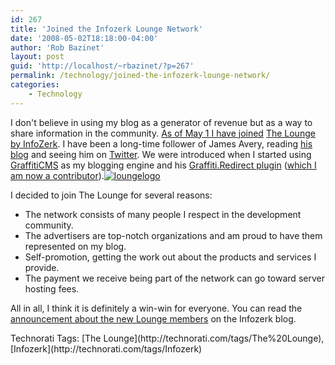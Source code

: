 ```yaml
---
id: 267
title: 'Joined the Infozerk Lounge Network'
date: '2008-05-02T18:18:00-04:00'
author: 'Rob Bazinet'
layout: post
guid: 'http://localhost/~rbazinet/?p=267'
permalink: /technology/joined-the-infozerk-lounge-network/
categories:
    - Technology
---
```


I don't believe in using my blog as a generator of revenue but as a way to share information in the community. [As of May 1 I have joined](http://infozerk.com/averyblog/may-lounge-update/) [The Lounge by InfoZerk](http://www.infozerk.com/thelounge/). I have been a long-time follower of James Avery, reading [his blog](http://infozerk.com/averyblog/) and seeing him on [Twitter](http://twitter.com/averyj). We were introduced when I started using [GraffitiCMS](http://graffiticms.com/) as my blogging engine and his [Graffiti.Redirect plugin](http://code.google.com/p/graffiti-redirect/) ([which I am now a contributor](http://infozerk.com/averyblog/graffiti-redirect-0-2/)).[![loungelogo](http://www.accidentaltechnologist.com/files/media/image/WindowsLiveWriter/JoinedtheInfozerkLounge_F33F/loungelogo_3.gif)](http://www.infozerk.com/thelounge/)

I decided to join The Lounge for several reasons:

- The network consists of many people I respect in the development community.
- The advertisers are top-notch organizations and am proud to have them represented on my blog.
- Self-promotion, getting the work out about the products and services I provide.
- The payment we receive being part of the network can go toward server hosting fees.

All in all, I think it is definitely a win-win for everyone. You can read the [announcement about the new Lounge members](http://infozerk.com/averyblog/may-lounge-update/) on the Infozerk blog.

<div class="wlWriterSmartContent" id="scid:0767317B-992E-4b12-91E0-4F059A8CECA8:1549319d-4ee4-456b-842a-a123c36968da" style="margin: 0px; padding: 0px; display: inline;">Technorati Tags: [The Lounge](http://technorati.com/tags/The%20Lounge),[Infozerk](http://technorati.com/tags/Infozerk)</div>